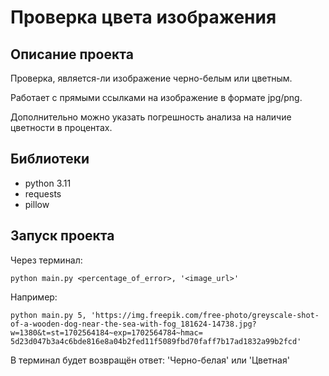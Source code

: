 # Проверка цвета изображения

## Описание проекта
Проверка, является-ли изображение черно-белым или цветным.

Работает с прямыми ссылками на изображение в формате jpg/png.

Дополнительно можно указать погрешность анализа на наличие цветности
в процентах.

## Библиотеки
- python 3.11
- requests
- pillow

## Запуск проекта
Через терминал:
```
python main.py <percentage_of_error>, '<image_url>'
```

Например:
```
python main.py 5, 'https://img.freepik.com/free-photo/greyscale-shot-of-a-wooden-dog-near-the-sea-with-fog_181624-14738.jpg?w=1380&t=st=1702564184~exp=1702564784~hmac=
5d23d047b3a4c6bde816e8a04b2fed11f5089fbd70faff7b17ad1832a99b2fcd'
```
В терминал будет возвращён ответ: 'Черно-белая' или 'Цветная'